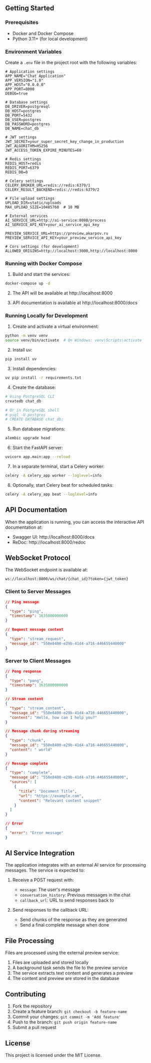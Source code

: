 ## Getting Started

### Prerequisites

- Docker and Docker Compose
- Python 3.11+ (for local development)

### Environment Variables

Create a `.env` file in the project root with the following variables:

```env
# Application settings
APP_NAME="Chat Application"
APP_VERSION="1.0"
APP_HOST="0.0.0.0"
APP_PORT=8000
DEBUG=true

# Database settings
DB_DRIVER=postgresql
DB_HOST=postgres
DB_PORT=5432
DB_USER=postgres
DB_PASSWORD=postgres
DB_NAME=chat_db

# JWT settings
JWT_SECRET=your_super_secret_key_change_in_production
JWT_ALGORITHM=HS256
JWT_ACCESS_TOKEN_EXPIRE_MINUTES=60

# Redis settings
REDIS_HOST=redis
REDIS_PORT=6379
REDIS_DB=0

# Celery settings
CELERY_BROKER_URL=redis://redis:6379/1
CELERY_RESULT_BACKEND=redis://redis:6379/2

# File upload settings
UPLOAD_DIR=static/uploads
MAX_UPLOAD_SIZE=10485760  # 10 MB

# External services
AI_SERVICE_URL=http://ai-service:8080/process
AI_SERVICE_API_KEY=your_ai_service_api_key

PREVIEW_SERVICE_URL=https://preview.akarpov.ru
PREVIEW_SERVICE_API_KEY=your_preview_service_api_key

# Cors settings (for development)
ALLOWED_ORIGINS=http://localhost:3000,http://localhost:8000
```

### Running with Docker Compose

1. Build and start the services:

```bash
docker-compose up -d
```

2. The API will be available at http://localhost:8000

3. API documentation is available at http://localhost:8000/docs

### Running Locally for Development

1. Create and activate a virtual environment:

```bash
python -m venv venv
source venv/bin/activate  # On Windows: venv\Scripts\activate
```

2. Install uv:

```bash
pip install uv
```

3. Install dependencies:

```bash
uv pip install -r requirements.txt
```

4. Create the database:

```bash
# Using PostgreSQL CLI
createdb chat_db

# Or in PostgreSQL shell
# psql -U postgres
# CREATE DATABASE chat_db;
```

5. Run database migrations:

```bash
alembic upgrade head
```

6. Start the FastAPI server:

```bash
uvicorn app.main:app --reload
```

7. In a separate terminal, start a Celery worker:

```bash
celery -A celery_app worker --loglevel=info
```

8. Optionally, start Celery beat for scheduled tasks:

```bash
celery -A celery_app beat --loglevel=info
```

## API Documentation

When the application is running, you can access the interactive API documentation at:

- Swagger UI: http://localhost:8000/docs
- ReDoc: http://localhost:8000/redoc

## WebSocket Protocol

The WebSocket endpoint is available at:

```
ws://localhost:8000/ws/chat/{chat_id}?token={jwt_token}
```

### Client to Server Messages

```json
// Ping message
{
  "type": "ping",
  "timestamp": 1635000000000
}

// Request message content
{
  "type": "stream_request",
  "message_id": "550e8400-e29b-41d4-a716-446655440000"
}
```

### Server to Client Messages

```json
// Pong response
{
  "type": "pong",
  "timestamp": 1635000000000
}

// Stream content
{
  "type": "stream_content",
  "message_id": "550e8400-e29b-41d4-a716-446655440000",
  "content": "Hello, how can I help you?"
}

// Message chunk during streaming
{
  "type": "chunk",
  "message_id": "550e8400-e29b-41d4-a716-446655440000",
  "content": " world"
}

// Message complete
{
  "type": "complete",
  "message_id": "550e8400-e29b-41d4-a716-446655440000",
  "sources": [
    {
      "title": "Document Title",
      "url": "https://example.com",
      "content": "Relevant content snippet"
    }
  ]
}

// Error
{
  "error": "Error message"
}
```

## AI Service Integration

The application integrates with an external AI service for processing messages. The service is expected to:

1. Receive a POST request with:
   - `message`: The user's message
   - `conversation_history`: Previous messages in the chat
   - `callback_url`: URL to send responses back to

2. Send responses to the callback URL:
   - Send chunks of the response as they are generated
   - Send a final complete message when done

## File Processing

Files are processed using the external preview service:

1. Files are uploaded and stored locally
2. A background task sends the file to the preview service
3. The service extracts text content and generates a preview
4. The content and preview are stored in the database

## Contributing

1. Fork the repository
2. Create a feature branch: `git checkout -b feature-name`
3. Commit your changes: `git commit -m 'Add feature'`
4. Push to the branch: `git push origin feature-name`
5. Submit a pull request

## License

This project is licensed under the MIT License.
